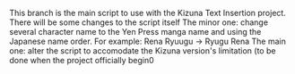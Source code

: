 This branch is the main script to use with the Kizuna Text Insertion project. There will be some changes to the script itself
The minor one: change several character name to the Yen Press manga name and using the Japanese name order. For example: Rena Ryuugu -> Ryugu Rena
The main one: alter the script to accomodate the Kizuna version's limitation (to be done when the project officially begin0

